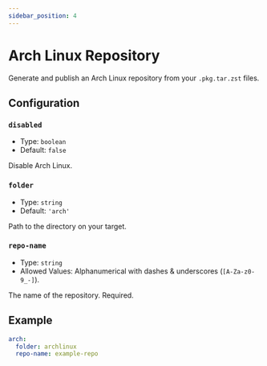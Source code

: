 ```yaml
---
sidebar_position: 4
---
```


# Arch Linux Repository

Generate and publish an Arch Linux repository from your `.pkg.tar.zst` files.

## Configuration

### `disabled`

- Type: `boolean`
- Default: `false`

Disable Arch Linux.

### `folder`

- Type: `string`
- Default: `'arch'`

Path to the directory on your target.

### `repo-name`

- Type: `string`
- Allowed Values: Alphanumerical with dashes & underscores (`[A-Za-z0-9_-]`).

The name of the repository. Required.

## Example

```yaml
arch:
  folder: archlinux
  repo-name: example-repo
```
